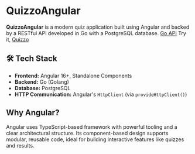 # QuizzoAngular

**QuizzoAngular** is a modern quiz application built using Angular and backed by a RESTful API developed in Go with a PostgreSQL database. <a href="https://github.com/Mystery-Coder/go-quizzo-api">Go API</a>
Try it, <a href="https://quizzo-angular.vercel.app/">Quizzo</a>
## 🛠️ Tech Stack

- **Frontend:** Angular 16+, Standalone Components
- **Backend:** Go (Golang)
- **Database:** PostgreSQL
- **HTTP Communication:** Angular's `HttpClient` (via `provideHttpClient()`)

## Why Angular?

Angular uses TypeScript-based framework with powerful tooling and a clear architectural structure. Its component-based design supports modular, reusable code, ideal for building interactive features like quizzes and results.
